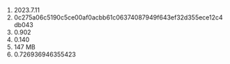 1. 2023.7.11
2. 0c275a06c5190c5ce00af0acbb61c06374087949f643ef32d355ece12c4db043
3. 0.902
4. 0.140
5. 147 MB
6. 0.726936946355423